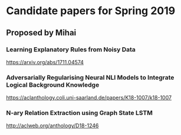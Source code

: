 # Candidate papers for Spring 2019

## Proposed by Mihai

### Learning Explanatory Rules from Noisy Data
https://arxiv.org/abs/1711.04574

### Adversarially Regularising Neural NLI Models to Integrate Logical Background Knowledge
https://aclanthology.coli.uni-saarland.de/papers/K18-1007/k18-1007

### N-ary Relation Extraction using Graph State LSTM
http://aclweb.org/anthology/D18-1246

